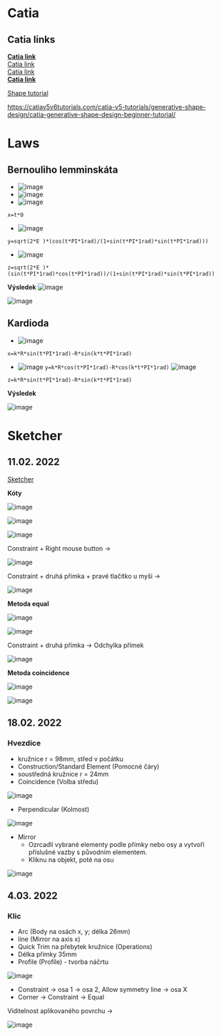 # Catia
Catia links
---
<strong><a href ="http://catiadoc.free.fr/online/sdgug_C2/sdgugwd0100.htm">Catia link</a><br></strong>
<a href ="http://yvonet.florent.free.fr/SERVEUR/COURS%20CATIA/CATIA%20Shape%20Design%20and%20Styling/GSD_F/Student/EDU_CAT_EN_GSD_FF_V5R19_toprint.pdf">Catia link</a><br>
<a href = "https://www.wichita.edu/industry_and_defense/NIAR/Documents/Wireframe-and-Surfaces-2019x.pdf">Catia link</a><br>
<strong><a href= "https://catiahelp.azurewebsites.net/English/GsdUserMap/gsd-r-ui-MenuBar.htm">Catia link</a></strong>

<a href="http://www.catia-forum.cz/manual-catia/shape/">Shape tutorial</a>

https://catiav5v6tutorials.com/catia-v5-tutorials/generative-shape-design/catia-generative-shape-design-beginner-tutorial/

# Laws
Bernouliho lemminskáta
---

- ![image](https://user-images.githubusercontent.com/90755554/150954410-b93775c1-2a25-4402-b20f-a4b240a207ff.png)<br>
- ![image](https://user-images.githubusercontent.com/90755554/150954437-5b671b7b-1349-4f63-b77f-771dfd8aef41.png)<br>
- ![image](https://user-images.githubusercontent.com/90755554/150955339-6a54f931-9b92-421e-998c-8edd23481bb7.png)<br>

 ``
 x=t*0
 ``
 
- ![image](https://user-images.githubusercontent.com/90755554/150954379-df31b210-f1f5-4ce5-8b0d-d5fdc27b181c.png)<br>

``
 y=sqrt(2*E )*(cos(t*PI*1rad)/(1+sin(t*PI*1rad)*sin(t*PI*1rad)))
 ``
 
- ![image](https://user-images.githubusercontent.com/90755554/150955135-b71617e2-372f-48db-9a25-52c34ef91539.png)<br>

 ``
z=sqrt(2*E )*(sin(t*PI*1rad)*cos(t*PI*1rad))/(1+sin(t*PI*1rad)*sin(t*PI*1rad))
 ``

<b>Výsledek</b>
![image](https://user-images.githubusercontent.com/90755554/150955247-38f09c03-8f13-49f0-9bd1-82af99aa0627.png)<br>

![image](https://user-images.githubusercontent.com/90755554/150957162-e5371787-6d8b-442f-87bf-e4dd22ef76c1.png)

Kardioda
---

- ![image](https://user-images.githubusercontent.com/90755554/150958707-e5358335-ca76-4de7-b555-5bb18de3c57f.png)

``
x=k*R*sin(t*PI*1rad)-R*sin(k*t*PI*1rad)
``
- ![image](https://user-images.githubusercontent.com/90755554/150958800-951a9d8c-6391-42f5-b2a6-b06e15019267.png)
``
y=k*R*cos(t*PI*1rad)-R*cos(k*t*PI*1rad)
``
![image](https://user-images.githubusercontent.com/90755554/150958920-e74ea51e-8a59-490e-81ea-22ef20ae2285.png)

``
z=k*R*sin(t*PI*1rad)-R*sin(k*t*PI*1rad)
``

<b>Výsledek</b><br>

![image](https://user-images.githubusercontent.com/90755554/150959090-69bdd79e-079d-483e-9f85-509d3228e10c.png)

# Sketcher

11.02. 2022
---

<a href="http://www.catia-forum.cz/manual-catia/sketcher/">Sketcher</a>

<b>Kóty</b>

![image](https://user-images.githubusercontent.com/90755554/153572883-de4771fa-36d0-4879-aad5-35b36bccc882.png)

![image](https://user-images.githubusercontent.com/90755554/153572959-e79625b8-cac1-4a79-98ee-cef155d96633.png)

![image](https://user-images.githubusercontent.com/90755554/153573273-d7b4bd1f-83c2-46a0-99ad-ad0a9b71d5eb.png)

Constraint + Right mouse button ->

![image](https://user-images.githubusercontent.com/90755554/153574156-60716534-b269-4d72-bf57-c43a4914a0d7.png)

Constraint + druhá přímka + pravé tlačítko u myši ->

![image](https://user-images.githubusercontent.com/90755554/153574604-9e0d46ac-d804-43a9-b7b0-faaf7a674bc6.png)

<b>Metoda equal</b>

![image](https://user-images.githubusercontent.com/90755554/153574886-7238b5d9-dc08-4c80-86d9-240c9cf5452d.png)


![image](https://user-images.githubusercontent.com/90755554/153574830-7fd4abce-8210-40a0-a380-a5efbd80e6af.png)

Constraint + druhá přímka -> Odchylka přímek

![image](https://user-images.githubusercontent.com/90755554/153575006-d39c853b-00dd-44c1-b133-141dde581c69.png)


<b>Metoda coincidence</b>

![image](https://user-images.githubusercontent.com/90755554/153575253-1e0a6788-61ba-41b5-ae79-1d2fa7900662.png)

![image](https://user-images.githubusercontent.com/90755554/153575282-313f7cb6-df56-44db-994b-079b7fd1ad67.png)

18.02. 2022
---
### Hvezdice
- kružnice r = 98mm, střed v počátku
- Construction/Standard Element (Pomocné čáry)
- soustředná kružnice r = 24mm
- Coincidence (Volba středu)

![image](https://user-images.githubusercontent.com/90755554/154662116-b367a352-66a2-4bcd-9bb2-ec27a916fd3b.png)

- Perpendicular (Kolmost)

![image](https://user-images.githubusercontent.com/90755554/154662689-d083c641-9d1c-490d-ad37-031ae511cc1d.png)
- Mirror
  - Ozrcadlí vybrané elementy podle přímky nebo osy a vytvoří příslušné vazby s původním elementem.
  - Kliknu na objekt, poté na osu

![image](https://user-images.githubusercontent.com/90755554/154664823-175fe7c1-6bbc-4bae-8947-8d2525b7429c.png)

4.03. 2022
---
### Klic
- Arc (Body na osách x, y; délka 26mm)
- line (Mirror na axis x)
- Quick Trim na přebytek kružnice (Operations)
- Délka přímky 35mm
- Profile (Profile) - tvorba náčrtu

![image](https://user-images.githubusercontent.com/90755554/156743114-e7114561-77c7-4bfa-ab26-0f05fefe8fa0.png)

- Constraint -> osa 1 -> osa 2, Allow symmetry line -> osa X
- Corner -> Constraint -> Equal

Viditelnost aplikovaného povrchu ->

![image](https://user-images.githubusercontent.com/90755554/156751257-00408277-9856-4f90-9826-8db6bf8819b8.png)

